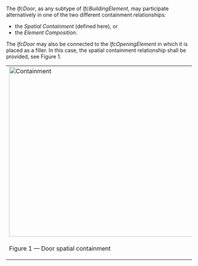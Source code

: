 The _IfcDoor_, as any subtype of _IfcBuildingElement_, may participate alternatively in one of the two different containment relationships:

* the _Spatial Containment_ (defined here), or
* the _Element Composition_.

The _IfcDoor_ may also be connected to the _IfcOpeningElement_ in which it is placed as a filler. In this case, the spatial containment relationship shall be provided, see Figure 1.

<table>
 
<tr valign="bottom">
  
<td><img src="../../../figures/IfcDoor_Containment-01.png" alt="Containment" width="500" height="460" border="0"></td>
  
<td>
<blockquote class="note">NOTE&nbsp; The containment shall be
defined independently of the filling relationship, that is, even if

   the <em>IfcDoor</em> is a filling of an opening established by
<em>IfcRelFillsElement</em>, it is also contained in the spatial
structure by
   <em>IfcRelContainedInSpatialStructure</em>.</blockquote>
</td>

 </tr>

 <tr>
  
<td>
<p class="figure">Figure 1 &mdash; Door spatial containment</p>
</td>

  <td>&nbsp;</td>
 
</tr>

</table>